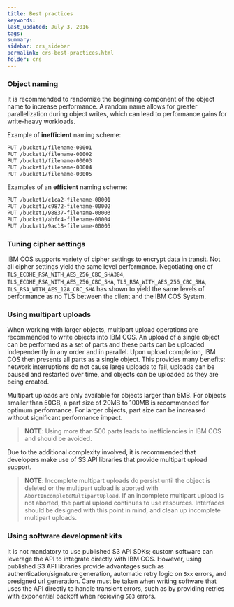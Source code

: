 ```yaml
---
title: Best practices
keywords: 
last_updated: July 3, 2016
tags: 
summary: 
sidebar: crs_sidebar
permalink: crs-best-practices.html
folder: crs
---
```

### Object naming
It is recommended to randomize the beginning component of the object name to increase performance.  A random name allows for greater parallelization during object writes, which can lead to performance gains for write-heavy workloads.

Example of **inefficient** naming scheme:

```bash
PUT /bucket1/filename-00001
PUT /bucket1/filename-00002
PUT /bucket1/filename-00003
PUT /bucket1/filename-00004
PUT /bucket1/filename-00005
```

Examples of an **efficient** naming scheme:

```bash
PUT /bucket1/c1ca2-filename-00001
PUT /bucket1/c9872-filename-00002
PUT /bucket1/98837-filename-00003
PUT /bucket1/abfc4-filename-00004
PUT /bucket1/9ac18-filename-00005
```

### Tuning cipher settings
IBM COS supports variety of cipher settings to encrypt data in transit. Not all cipher settings yield the same level performance. Negotiating one of `TLS_ECDHE_RSA_WITH_AES_256_CBC_SHA384`, `TLS_ECDHE_RSA_WITH_AES_256_CBC_SHA`, `TLS_RSA_WITH_AES_256_CBC_SHA`, `TLS_RSA_WITH_AES_128_CBC_SHA` has shown to yield the same levels of performance as no TLS between the client and the IBM COS System.

### Using multipart uploads
When working with larger objects, multipart upload operations are recommended to write objects into IBM COS. An upload of a single object can be performed as a set of parts and these parts can be uploaded independently in any order and in parallel. Upon upload completion, IBM COS then presents all parts as a single object. This provides many benefits: network interruptions do not cause large uploads to fail, uploads can be paused and restarted over time, and objects can be uploaded as they are being created.

Multipart uploads are only available for objects larger than 5MB. For objects smaller than 50GB, a part size of 20MB to 100MB is recommended for optimum performance. For larger objects, part size can be increased without significant performance impact.

>**NOTE**: Using more than 500 parts leads to inefficiencies in IBM COS and should be avoided.

Due to the additional complexity involved, it is recommended that developers make use of S3 API libraries that provide multipart upload support. 

>**NOTE**: Incomplete multipart uploads do persist until the object is deleted or the multipart upload is aborted with `AbortIncompleteMultipartUpload`. If an incomplete multipart upload is not aborted, the partial upload continues to use resources.  Interfaces should be designed with this point in mind, and clean up incomplete multipart uploads.  

### Using software development kits

It is not mandatory to use published S3 API SDKs; custom software can leverage the API to integrate directly with IBM COS. However, using published S3 API libraries provide advantages such as authentication/signature generation, automatic retry logic on `5xx` errors, and presigned url generation. Care must be taken when writing software that uses the API directly to handle transient errors, such as by providing retries with exponential backoff when recieving `503` errors.